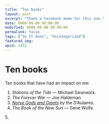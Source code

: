 ```yaml
---
title: "Ten books"
layout: post
excerpt: "Thank a Facebook meme for this one."
date: 0000-00-00 00:00:00
modified: 0000-00-00 00:00:00
permalink: false
tags: ["So It Goes", "Uncategorized"]
featured_img: 
wpid: 1452
---
```


# Ten books

Ten books that have had an impact on me:

1. *Stations of the Tide* — Michael Swanwick.
2. *The Forever War* — Joe Haldeman.
3. [*Norse Gods and Giants*](http://en.wikipedia.org/wiki/Norse_Gods_and_Giants_%28Ingri_and_Edgar_Parin_d%27Aulaire%29) by the D’Aulaires.
4. *The Book of the New Sun* — Gene Wolfe.

5\.